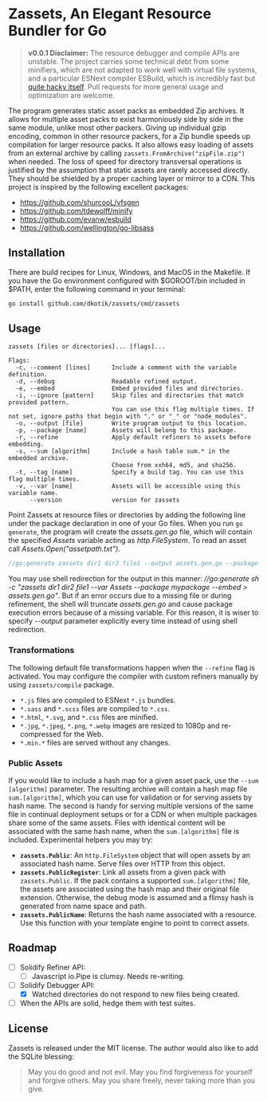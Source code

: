 # Zassets, An Elegant Resource Bundler for Go
> **v0.0.1 Disclaimer:** The resource debugger and compile APIs are unstable. The project carries some technical debt from some minifiers, which are not adapted to work well with virtual file systems, and a particular ESNext compiler ESBuild, which is incredibly fast but [quite hacky itself](https://github.com/evanw/esbuild/issues/13#issuecomment-587111778). Pull requests for more general usage and optimization are welcome.

The program generates static asset packs as embedded Zip archives. It allows for multiple asset packs to exist harmoniously side by side in the same module, unlike most other packers. Giving up individual gzip encoding, common in other resource packers, for a Zip bundle speeds up compilation for larger resource packs. It also allows easy loading of assets from an external archive by calling `zassets.FromArchive("zipFile.zip")` when needed. The loss of speed for directory transversal operations is justified by the assumption that static assets are rarely accessed directly. They should be shielded by a proper caching layer or mirror to a CDN. This project is inspired by the following excellent packages:

- https://github.com/shurcooL/vfsgen
- https://github.com/tdewolff/minify
- https://github.com/evanw/esbuild
- https://github.com/wellington/go-libsass

## Installation
There are build recipes for Linux, Windows, and MacOS in the Makefile. If you have the Go environment configured with $GOROOT/bin included in $PATH, enter the following command in your terminal:
``` sh
go install github.com/dkotik/zassets/cmd/zassets
```

## Usage
```
zassets [files or directories]... [flags]...

Flags:
  -c, --comment [lines]      Include a comment with the variable definition.
  -d, --debug                Readable refined output.
  -e, --embed                Embed provided files and directories.
  -i, --ignore [pattern]     Skip files and directories that match provided pattern.
                             You can use this flag multiple times. If not set, ignore paths that begin with "." or "_" or "node_modules".
  -o, --output [file]        Write program output to this location.
  -p, --package [name]       Assets will belong to this package.
  -r, --refine               Apply default refiners to assets before embedding.
  -s, --sum [algorithm]      Include a hash table sum.* in the embedded archive.
                             Choose from xxh64, md5, and sha256.
  -t, --tag [name]           Specify a build tag. You can use this flag multiple times.
  -v, --var [name]           Assets will be accessible using this variable name.
      --version              version for zassets
```

Point Zassets at resource files or directories by adding the following line under the package declaration in one of your Go files. When you run `go generate`, the program will create the _assets.gen.go_ file, which will contain the specified _Assets_ variable acting as _http.FileSystem_. To read an asset call _Assets.Open("assetpath.txt")_.

``` go
//go:generate zassets dir1 dir2 file1 --output assets.gen.go --package mypackage --var Assets --embed
```

You may use shell redirection for the output in this manner: _//go:generate sh -c "zassets dir1 dir2 file1 --var Assets --package mypackage --embed > assets.gen.go"_. But if an error occurs due to a missing file or during refinement, the shell will truncate _assets.gen.go_ and cause package execution errors because of a missing variable. For this reason, it is wiser to specify _--output_ parameter explicitly every time instead of using shell redirection.

### Transformations
The following default file transformations happen when the `--refine` flag is activated. You may configure the compiler with custom refiners manually by using `zassets/compile` package.

- `*.js` files are compiled to ESNext `*.js` bundles.
- `*.sass` and `*.scss` files are compiled to `*.css`.
- `*.html`, `*.svg`, and `*.css` files are minified.
- `*.jpg`, `*.jpeg`, `*.png`, `*.webp` images are resized to 1080p and re-compressed for the Web.
- `*.min.*` files are served without any changes.

### Public Assets
If you would like to include a hash map for a given asset pack, use the `--sum [algorithm]` parameter. The resulting archive will contain a hash map file `sum.[algorithm]`, which you can use for validation or for serving assets by hash name. The second is handy for serving multiple versions of the same file in continual deployment setups or for a CDN or when multiple packages share some of the same assets. Files with identical content will be associated with the same hash name, when the `sum.[algorithm]` file is included. Experimental helpers you may try:

- **`zassets.Public`**: An `http.FileSystem` object that will open assets by an associated hash name. Serve files over HTTP from this object.
- **`zassets.PublicRegister`**: Link all assets from a given pack with `zassets.Public`. If the pack contains a supported `sum.[algorithm]` file, the assets are associated using the hash map and their original file extension. Otherwise, the debug mode is assumed and a flimsy hash is generated from name space and path.
- **`zassets.PublicName`**: Returns the hash name associated with a resource. Use this function with your template engine to point to correct assets.

## Roadmap
- [ ] Solidify Refiner API:
    - [ ] Javascript io.Pipe is clumsy. Needs re-writing.
- [ ] Solidify Debugger API:
    - [x] Watched directories do not respond to new files being created.
- [ ] When the APIs are solid, hedge them with test suites.

## License
Zassets is released under the MIT license. The author would also like to add the SQLite blessing:

> May you do good and not evil. May you find forgiveness for yourself and forgive others. May you share freely, never taking more than you give.
